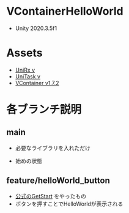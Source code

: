 # VContainerHelloWorld

* Unity 2020.3.5f1

# Assets
* [UniRx v]()
* [UniTask v]()
* [VContainer v1.7.2](https://github.com/hadashiA/VContainer)

# 各ブランチ説明

## main
* 必要なライブラリを入れただけ

* 始めの状態

## feature/helloWorld_button
* [公式のGetStart](https://vcontainer.hadashikick.jp/getting-started/hello-world) をやったもの 
* ボタンを押すことでHelloWorldが表示される